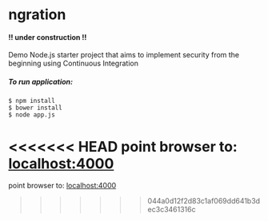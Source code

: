 # ngration

#### !! under construction !!

Demo Node.js starter project that aims to implement security from the beginning using Continuous Integration

##### To run application:

	$ npm install 
	$ bower install  
	$ node app.js

<<<<<<< HEAD
point browser to: [localhost:4000](http://localhost:4000/)
=======
point browser to: [localhost:4000](http://localhost:4000/)
>>>>>>> 044a0d12f2d83c1af069dd641b3dec3c3461316c
